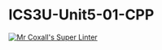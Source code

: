 # ICS3U-Unit5-01-CPP

[![Mr Coxall's Super Linter](https://github.com/maliksalem1/ICS3U-Unit5-01-CPP/workflows/Mr%20Coxall's%20Super%20Linter/badge.svg)](https://github.com/maliksalem1/ICS3U-Unit5-01-CPP/actions/)
